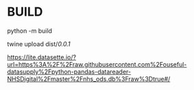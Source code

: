 # BUILD

python -m build

twine upload dist/*0.0.1*


https://lite.datasette.io/?url=https%3A%2F%2Fraw.githubusercontent.com%2Fouseful-datasupply%2Fpython-pandas-datareader-NHSDigital%2Fmaster%2Fnhs_ods.db%3Fraw%3Dtrue#/